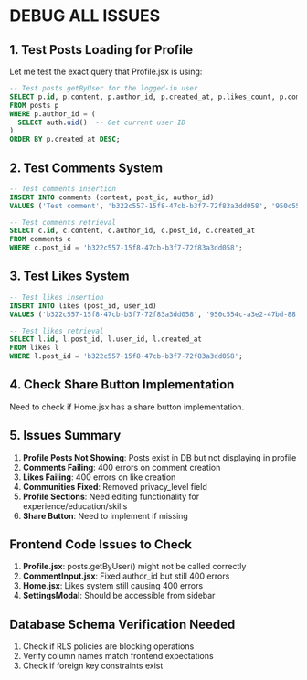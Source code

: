 # DEBUG ALL ISSUES

## 1. Test Posts Loading for Profile

Let me test the exact query that Profile.jsx is using:

```sql
-- Test posts.getByUser for the logged-in user
SELECT p.id, p.content, p.author_id, p.created_at, p.likes_count, p.comments_count
FROM posts p
WHERE p.author_id = (
  SELECT auth.uid()  -- Get current user ID
)
ORDER BY p.created_at DESC;
```

## 2. Test Comments System

```sql
-- Test comments insertion
INSERT INTO comments (content, post_id, author_id) 
VALUES ('Test comment', 'b322c557-15f8-47cb-b3f7-72f83a3dd058', '950c554c-a3e2-47bd-88f3-9cbc3da7b80c');

-- Test comments retrieval
SELECT c.id, c.content, c.author_id, c.post_id, c.created_at
FROM comments c
WHERE c.post_id = 'b322c557-15f8-47cb-b3f7-72f83a3dd058';
```

## 3. Test Likes System

```sql
-- Test likes insertion
INSERT INTO likes (post_id, user_id) 
VALUES ('b322c557-15f8-47cb-b3f7-72f83a3dd058', '950c554c-a3e2-47bd-88f3-9cbc3da7b80c');

-- Test likes retrieval
SELECT l.id, l.post_id, l.user_id, l.created_at
FROM likes l
WHERE l.post_id = 'b322c557-15f8-47cb-b3f7-72f83a3dd058';
```

## 4. Check Share Button Implementation

Need to check if Home.jsx has a share button implementation.

## 5. Issues Summary

1. **Profile Posts Not Showing**: Posts exist in DB but not displaying in profile
2. **Comments Failing**: 400 errors on comment creation  
3. **Likes Failing**: 400 errors on like creation
4. **Communities Fixed**: Removed privacy_level field
5. **Profile Sections**: Need editing functionality for experience/education/skills
6. **Share Button**: Need to implement if missing

## Frontend Code Issues to Check

1. **Profile.jsx**: posts.getByUser() might not be called correctly
2. **CommentInput.jsx**: Fixed author_id but still 400 errors
3. **Home.jsx**: Likes system still causing 400 errors
4. **SettingsModal**: Should be accessible from sidebar

## Database Schema Verification Needed

1. Check if RLS policies are blocking operations
2. Verify column names match frontend expectations
3. Check if foreign key constraints exist 
